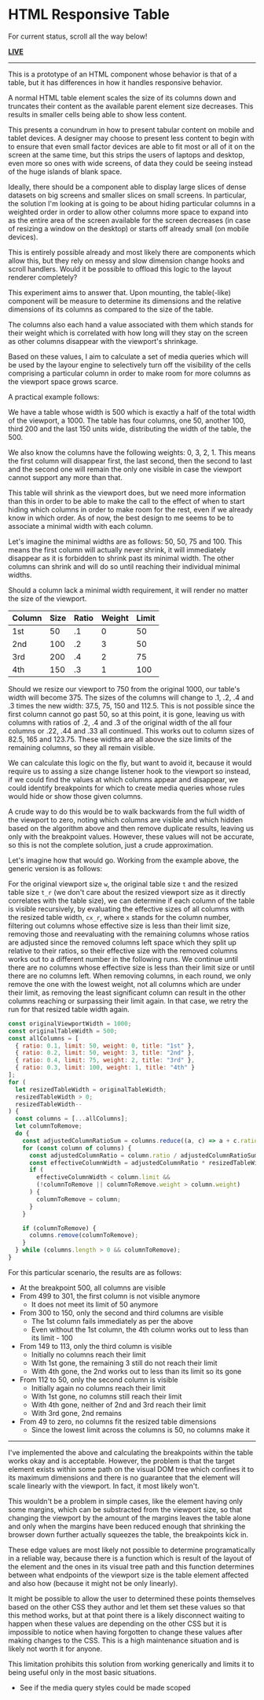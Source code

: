 # HTML Responsive Table

For current status, scroll all the way below!

[**LIVE**](https://tomashubelbauer.github.io/html-responsive-table/)

---

This is a prototype of an HTML component whose behavior is that of a table,
but it has differences in how it handles responsive behavior.

A normal HTML table element scales the size of its columns down and truncates
their content as the available parent element size decreases. This results in
smaller cells being able to show less content.

This presents a conundrum in how to present tabular content on mobile and tablet
devices. A designer may choose to present less content to begin with to ensure
that even small factor devices are able to fit most or all of it on the screen
at the same time, but this strips the users of laptops and desktop, even more so
ones with wide screens, of data they could be seeing instead of the huge islands
of blank space.

Ideally, there should be a component able to display large slices of dense
datasets on big screens and smaller slices on small screens. In particular, the
solution I'm looking at is going to be about hiding particular columns in a
weighted order in order to allow other columns more space to expand into as the
entire area of the screen available for the screen decreases (in case of resizing
a window on the desktop) or starts off already small (on mobile devices).

This is entirely possible already and most likely there are components which
allow this, but they rely on messy and slow dimension change hooks and scroll
handlers. Would it be possible to offload this logic to the layout renderer
completely?

This experiment aims to answer that. Upon mounting, the table(-like) component
will be measure to determine its dimensions and the relative dimensions of its
columns as compared to the size of the table.

The columns also each hand a value associated with them which stands for their
weight which is correlated with how long will they stay on the screen as other
columns disappear with the viewport's shrinkage.

Based on these values, I aim to calculate a set of media queries which will be
used by the layour engine to selectively turn off the visibility of the cells
comprising a particular column in order to make room for more columns as the
viewport space grows scarce.

A practical example follows:

We have a table whose width is 500 which is exactly a half of the total width
of the viewport, a 1000. The table has four columns, one 50, another 100,
third 200 and the last 150 units wide, distributing the width of the table,
the 500.

We also know the columns have the following weights: 0, 3, 2, 1.
This means the first column will disappear first, the last second, then the
second to last and the second one will remain the only one visible in case the
viewport cannot support any more than that.

This table will shrink as the viewport does, but we need more information than
this in order to be able to make the call to the effect of when to start hiding
which columns in order to make room for the rest, even if we already know in
which order. As of now, the best design to me seems to be to associate a minimal
width with each column.

Let's imagine the minimal widths are as follows: 50, 50, 75 and 100. This
means the first column will actually never shrink, it will immediately disappear
as it is forbidden to shrink past its minimal width. The other columns can shrink
and will do so until reaching their individual minimal widths.

Should a column lack a minimal width requirement, it will render no matter the
size of the viewport.

| Column | Size | Ratio | Weight | Limit |
| ------ | ---- | ----- | ------ | ----- |
| 1st    | 50   | .1    | 0      | 50    |
| 2nd    | 100  | .2    | 3      | 50    |
| 3rd    | 200  | .4    | 2      | 75    |
| 4th    | 150  | .3    | 1      | 100   |

Should we resize our viewport to 750 from the original 1000, our table's width
will become 375. The sizes of the columns will change to .1, .2, .4 and .3 times
the new width: 37.5, 75, 150 and 112.5. This is not possible since the first
column cannot go past 50, so at this point, it is gone, leaving us with columns
with ratios of .2, .4 and .3 of the original width of the all four columns or
.22, .44 and .33 all continued. This works out to column sizes of 82.5, 165 and
123.75. These widths are all above the size limits of the remaining columns, so
they all remain visible.

We can calculate this logic on the fly, but want to avoid it, because it would
require us to assing a size change listener hook to the viewport so instead, if
we could find the values at which columns appear and disappear, we could identify
breakpoints for which to create media queries whose rules would hide or show
those given columns.

A crude way to do this would be to walk backwards from the full width of the
viewport to zero, noting which columns are visible and which hidden based on the
algorithm above and then remove duplicate results, leaving us only with the
breakpoint values. However, these values will not be accurate, so this is not
the complete solution, just a crude approximation.

Let's imagine how that would go. Working from the example above, the generic
version is as follows:

For the original viewport size `w`, the original table size `t` and the
resized table size `t_r` (we don't care about the resized viewport size as it
directly correlates with the table size), we can determine if each column of the
table is visible recursively, by evaluating the effective sizes of all columns
with the resized table width, `cx_r`, where `x` stands for the column number,
filtering out columns whose effective size is less than their limit size,
removing those and reevaluating with the remaining columns whose ratios are
adjusted since the removed columns left space which they split up relative to
their ratios, so their effective size with the removed columns works out to a
different number in the following runs. We continue until there are no columns
whose effective size is less than their limit size or until there are no columns
left. When removing columns, in each round, we only remove the one with the
lowest weight, not all columns which are under their limit, as removing the
least significant column can result in the other columns reaching or surpassing
their limit again. In that case, we retry the run for that resized table width
again.

```js
const originalViewportWidth = 1000;
const originalTableWidth = 500;
const allColumns = [
  { ratio: 0.1, limit: 50, weight: 0, title: "1st" },
  { ratio: 0.2, limit: 50, weight: 3, title: "2nd" },
  { ratio: 0.4, limit: 75, weight: 2, title: "3rd" },
  { ratio: 0.3, limit: 100, weight: 1, title: "4th" }
];
for (
  let resizedTableWidth = originalTableWidth;
  resizedTableWidth > 0;
  resizedTableWidth--
) {
  const columns = [...allColumns];
  let columnToRemove;
  do {
    const adjustedColumnRatioSum = columns.reduce((a, c) => a + c.ratio, 0);
    for (const column of columns) {
      const adjustedColumnRatio = column.ratio / adjustedColumnRatioSum;
      const effectiveColumnWidth = adjustedColumnRatio * resizedTableWidth;
      if (
        effectiveColumnWidth < column.limit &&
        (!columnToRemove || columnToRemove.weight > column.weight)
      ) {
        columnToRemove = column;
      }
    }

    if (columnToRemove) {
      columns.remove(columnToRemove);
    }
  } while (columns.length > 0 && columnToRemove);
}
```

For this particular scenario, the results are as follows:

- At the breakpoint 500, all columns are visible
- From 499 to 301, the first column is not visible anymore
  - It does not meet its limit of 50 anymore
- From 300 to 150, only the second and third columns are visible
  - The 1st column fails immediately as per the above
  - Even without the 1st column, the 4th column works out to less than its limit - 100
- From 149 to 113, only the third column is visible
  - Initially no columns reach their limit
  - With 1st gone, the remaining 3 still do not reach their limit
  - With 4th gone, the 2nd works out to less than its limit so its gone
- From 112 to 50, only the second column is visible
  - Initially again no columns reach their limit
  - With 1st gone, no columns still reach their limit
  - With 4th gone, neither of 2nd and 3rd reach their limit
  - With 3rd gone, 2nd remains
- From 49 to zero, no columns fit the resized table dimensions
  - Since the lowest limit across the columns is 50, no columns make it

---

I've implemented the above and calculating the breakpoints within the table works
okay and is acceptable. However, the problem is that the target element exists
within some path on the visual DOM tree which confines it to its maximum dimensions
and there is no guarantee that the element will scale linearly with the viewport.
In fact, it most likely won't.

This wouldn't be a problem in simple cases, like the element having only some
margins, which can be substracted from the viewport size, so that changing the
viewport by the amount of the margins leaves the table alone and only when the
margins have been reduced enough that shrinking the browser down further actually
squeezes the table, the breakpoints kick in.

These edge values are most likely not possible to determine programatically in a
reliable way, because there is a function which is result of the layout of the
element and the ones in its visual tree path and this function determines between
what endpoints of the viewport size is the table element affected and also how
(because it might not be only linearly).

It might be possible to allow the user to determined these points themselves based
on the other CSS they author and let them set these values so that this method
works, but at that point there is a likely disconnect waiting to happen when these
values are depending on the other CSS but it is impossible to notice when having
forgotten to change these values after making changes to the CSS. This is a high
maintenance situation and is likely not worth it for anyone.

This limitation prohibits this solution from working generically and limits it to
being useful only in the most basic situations.

- See if the media query styles could be made scoped
